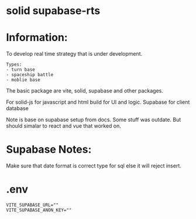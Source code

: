 # solid supabase-rts

# Information:

  To develop real time strategy that is under development.

```
Types:
- turn base
- spaceship battle
- moblie base
```

  The basic package are vite, solid, supabase and other packages.

  For solid-js for javascript and html build for UI and logic. Supabase for client database

  Note is base on supabase setup from docs. Some stuff was outdate. But should simalar to react and vue that worked on.

# Supabase Notes:
  Make sure that date format is correct type for sql else it will reject insert.

# .env
```
VITE_SUPABASE_URL=""
VITE_SUPABASE_ANON_KEY=""
```